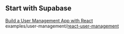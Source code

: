 ## Start with Supabase  

[Build a User Management App with React](https://supabase.com/docs/guides/getting-started/tutorials/with-react)  
examples/user-management/[react-user-management](https://github.com/supabase/supabase/tree/master/examples/user-management/react-user-management)  
